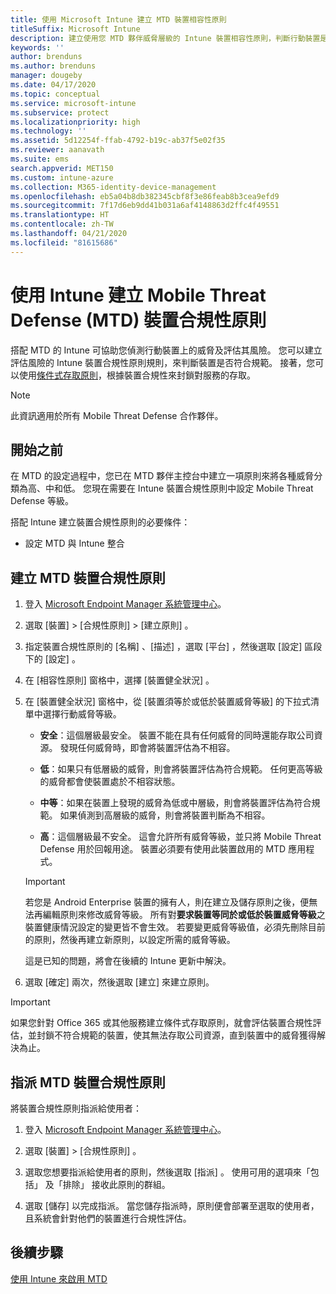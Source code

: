 ```yaml
---
title: 使用 Microsoft Intune 建立 MTD 裝置相容性原則
titleSuffix: Microsoft Intune
description: 建立使用您 MTD 夥伴威脅層級的 Intune 裝置相容性原則，判斷行動裝置是否可以存取公司資源。
keywords: ''
author: brenduns
ms.author: brenduns
manager: dougeby
ms.date: 04/17/2020
ms.topic: conceptual
ms.service: microsoft-intune
ms.subservice: protect
ms.localizationpriority: high
ms.technology: ''
ms.assetid: 5d12254f-ffab-4792-b19c-ab37f5e02f35
ms.reviewer: aanavath
ms.suite: ems
search.appverid: MET150
ms.custom: intune-azure
ms.collection: M365-identity-device-management
ms.openlocfilehash: eb5a04b8db382345cbf8f3e86feab8b3cea9efd9
ms.sourcegitcommit: 7f17d6eb9dd41b031a6af4148863d2ffc4f49551
ms.translationtype: HT
ms.contentlocale: zh-TW
ms.lasthandoff: 04/21/2020
ms.locfileid: "81615686"
---
```

# <a name="create-mobile-threat-defense-mtd-device-compliance-policy-with-intune"></a>使用 Intune 建立 Mobile Threat Defense (MTD) 裝置合規性原則

搭配 MTD 的 Intune 可協助您偵測行動裝置上的威脅及評估其風險。 您可以建立評估風險的 Intune 裝置合規性原則規則，來判斷裝置是否符合規範。 接著，您可以使用[條件式存取原則](create-conditional-access-intune.md)，根據裝置合規性來封鎖對服務的存取。

> [!NOTE]
> 此資訊適用於所有 Mobile Threat Defense 合作夥伴。

## <a name="before-you-begin"></a>開始之前

在 MTD 的設定過程中，您已在 MTD 夥伴主控台中建立一項原則來將各種威脅分類為高、中和低。 您現在需要在 Intune 裝置合規性原則中設定 Mobile Threat Defense 等級。

搭配 Intune 建立裝置合規性原則的必要條件：

- 設定 MTD 與 Intune 整合

## <a name="to-create-an-mtd-device-compliance-policy"></a>建立 MTD 裝置合規性原則

1. 登入 [Microsoft Endpoint Manager 系統管理中心](https://go.microsoft.com/fwlink/?linkid=2109431)。

2. 選取 [裝置]   > [合規性原則]   > [建立原則]  。

3. 指定裝置合規性原則的 [名稱]  、[描述]  ，選取 [平台]  ，然後選取 [設定]  區段下的 [設定]  。

4. 在 [相容性原則]  窗格中，選擇 [裝置健全狀況]  。

5. 在 [裝置健全狀況]  窗格中，從 [裝置須等於或低於裝置威脅等級]  的下拉式清單中選擇行動威脅等級。

   - **安全**：這個層級最安全。 裝置不能在具有任何威脅的同時還能存取公司資源。 發現任何威脅時，即會將裝置評估為不相容。

   - **低**：如果只有低層級的威脅，則會將裝置評估為符合規範。 任何更高等級的威脅都會使裝置處於不相容狀態。

   - **中等**：如果在裝置上發現的威脅為低或中層級，則會將裝置評估為符合規範。 如果偵測到高層級的威脅，則會將裝置判斷為不相容。

   - **高**：這個層級最不安全。 這會允許所有威脅等級，並只將 Mobile Threat Defense 用於回報用途。 裝置必須要有使用此裝置啟用的 MTD 應用程式。

   > [!IMPORTANT]
   > 若您是 Android Enterprise 裝置的擁有人，則在建立及儲存原則之後，便無法再編輯原則來修改威脅等級。 所有對**要求裝置等同於或低於裝置威脅等級**之裝置健康情況設定的變更皆不會生效。 若要變更威脅等級值，必須先刪除目前的原則，然後再建立新原則，以設定所需的威脅等級。
   >
   > 這是已知的問題，將會在後續的 Intune 更新中解決。

6. 選取 [確定]  兩次，然後選取 [建立]  來建立原則。

> [!IMPORTANT]
> 如果您針對 Office 365 或其他服務建立條件式存取原則，就會評估裝置合規性評估，並封鎖不符合規範的裝置，使其無法存取公司資源，直到裝置中的威脅獲得解決為止。

## <a name="to-assign-an-mtd-device-compliance-policy"></a>指派 MTD 裝置合規性原則

將裝置合規性原則指派給使用者：

1. 登入 [Microsoft Endpoint Manager 系統管理中心](https://go.microsoft.com/fwlink/?linkid=2109431)。

2. 選取 [裝置]   > [合規性原則]  。

3. 選取您想要指派給使用者的原則，然後選取 [指派]  。 使用可用的選項來「包括」  及「排除」  接收此原則的群組。  

4. 選取 [儲存] 以完成指派。 當您儲存指派時，原則便會部署至選取的使用者，且系統會針對他們的裝置進行合規性評估。

## <a name="next-steps"></a>後續步驟

[使用 Intune 來啟用 MTD](mtd-connector-enable.md)
